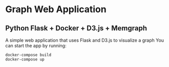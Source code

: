 # Graph Web Application
## Python Flask + Docker + D3.js + Memgraph

A simple web application that uses Flask and D3.js to visualize a graph
You can start the app by running:

```
docker-compose build
docker-compose up
```